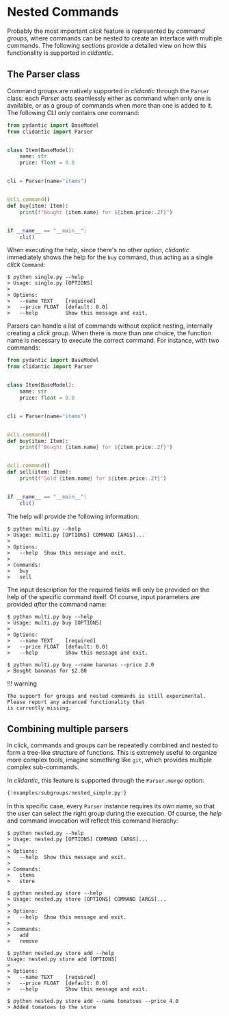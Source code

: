 # Nested Commands

Probably the most important _click_ feature is represented by _command groups_, where commands can be nested to create
an interface with multiple commands.
The following sections provide a detailed view on how this functionality is supported in _clidantic_.

## The Parser class
Command groups are natively supported in _clidantic_ through the `Parser` class: each _Parser_ acts seamlessly either
as command when only one is available, or as a group of commands when more than one is added to it.
The following CLI only contains one command:
```python title="single.py" linenums="1" hl_lines="13"
from pydantic import BaseModel
from clidantic import Parser


class Item(BaseModel):
    name: str
    price: float = 0.0


cli = Parser(name="items")


@cli.command()
def buy(item: Item):
    print(f"Bought {item.name} for ${item.price:.2f}")


if __name__ == "__main__":
    cli()
```
When executing the help, since there's no other option, _clidantic_ immediately shows the help for the `buy` command,
thus acting as a single _click_ `Command`:
```console
$ python single.py --help
> Usage: single.py [OPTIONS]
>
> Options:
>   --name TEXT    [required]
>   --price FLOAT  [default: 0.0]
>   --help         Show this message and exit.
```

Parsers can handle a list of commands without explicit nesting, internally creating a _click_ group.
When there is more than one choice, the function name is necessary to execute the correct command.
For instance, with two commands:

```python title="multi.py" linenums="1" hl_lines="13 18"
from pydantic import BaseModel
from clidantic import Parser


class Item(BaseModel):
    name: str
    price: float = 0.0


cli = Parser(name="items")


@cli.command()
def buy(item: Item):
    print(f"Bought {item.name} for ${item.price:.2f}")


@cli.command()
def sell(item: Item):
    print(f"Sold {item.name} for ${item.price:.2f}")


if __name__ == "__main__":
    cli()
```

The help will provide the following information:
```console
$ python multi.py --help
> Usage: multi.py [OPTIONS] COMMAND [ARGS]...
>
> Options:
>   --help  Show this message and exit.
>
> Commands:
>   buy
>   sell
```

The input description for the required fields will only be provided on the help of the specific command itself.
Of course, input parameters are provided _after_ the command name:
```console
$ python multi.py buy --help
> Usage: multi.py buy [OPTIONS]
>
> Options:
>   --name TEXT    [required]
>   --price FLOAT  [default: 0.0]
>   --help         Show this message and exit.

$ python multi.py buy --name bananas --price 2.0
> Bought bananas for $2.00
```

!!! warning

    The support for groups and nested commands is still experimental. Please report any advanced functionality that
    is currently missing.

## Combining multiple parsers

In click, commands and groups can be repeatedly combined and nested to form a tree-like structure of functions.
This is extremely useful to organize more complex tools, imagine something like `git`, which provides multiple complex
sub-commands.

In _clidantic_, this feature is supported through the `Parser.merge` option:

```python title="nested.py" linenums="1" hl_lines="12 13 37"
{!examples/subgroups/nested_simple.py!}
```

In this specific case, every `Parser` instance requires its own name, so that the user can select the right group
during the execution. Of course, the _help_ and command invocation will reflect this command hierachy:

```console
$ python nested.py --help
> Usage: nested.py [OPTIONS] COMMAND [ARGS]...
>
> Options:
>   --help  Show this message and exit.
>
> Commands:
>   items
>   store

$ python nested.py store --help
> Usage: nested.py store [OPTIONS] COMMAND [ARGS]...
>
> Options:
>   --help  Show this message and exit.
>
> Commands:
>   add
>   remove

$ python nested.py store add --help
Usage: nested.py store add [OPTIONS]
>
> Options:
>   --name TEXT    [required]
>   --price FLOAT  [default: 0.0]
>   --help         Show this message and exit.

$ python nested.py store add --name tomatoes --price 4.0
> Added tomatoes to the store
```